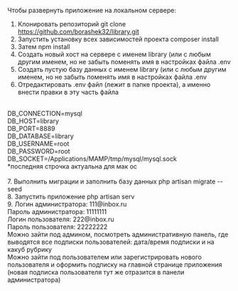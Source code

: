 Чтобы развернуть приложение на локальном сервере:

1. Клонировать репозиторий git clone https://github.com/borashek32/library.git<br>
2. Запустить установку всех зависимостей проекта composer install<br>
3. Затем npm install<br>
4. Создать новый хост на сервере с именем library (или с любым другим именем, но не забыть поменять имя в настройках файла .env<br>
5. Создать пустую базу данных с именем library (или с любым другим именем, но не забыть поменять имя в настройках файла .env<br>
6. Отредактировать .env файл (лежит в папке проекта), а именно внести правки в эту часть файла<br>
<br>
DB_CONNECTION=mysql<br>
DB_HOST=library<br>
DB_PORT=8889<br>
DB_DATABASE=library<br>
DB_USERNAME=root<br>
DB_PASSWORD=root<br>
DB_SOCKET=/Applications/MAMP/tmp/mysql/mysql.sock<br>
*последняя строчка актуальна для мак ос<br>
<br>
7. Выполнить миграции и заполнить базу данных php artisan migrate --seed<br>
8. Запустить приложение php artisan serv<br>
9. Логин администратора: 111@inbox.ru<br>
   Пароль администратора: 11111111<br>
   Логин пользователя: 222@inbox.ru<br>
   Пароль пользователя: 22222222<br>
Можно зайти под админом, посмотреть административную панель, где выводятся все подписки пользователей: дата/время подписки и на какуб рубрику<br>
Можно зайти под пользователем или зарегистрировать нового пользователя и оформить подписку на главной странице приложения (новая подписка пользователя тут же отразится в панели администратора)